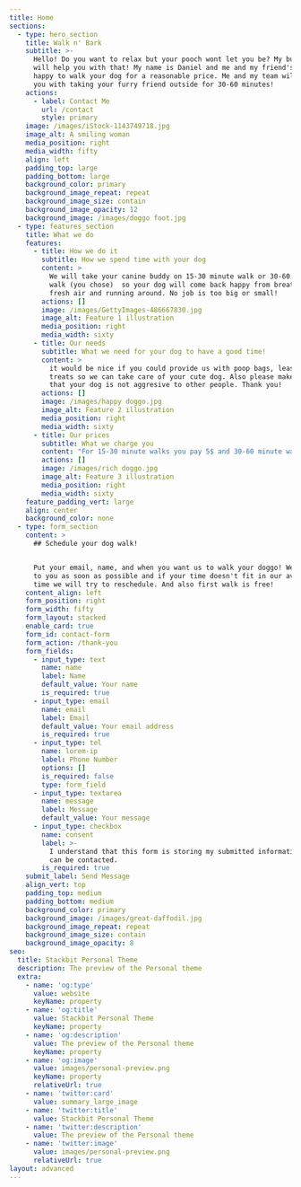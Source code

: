 ```yaml
---
title: Home
sections:
  - type: hero_section
    title: Walk n' Bark
    subtitle: >-
      Hello! Do you want to relax but your pooch wont let you be? My business
      will help you with that! My name is Daniel and me and my friend's will be
      happy to walk your dog for a reasonable price. Me and my team will help
      you with taking your furry friend outside for 30-60 minutes!
    actions:
      - label: Contact Me
        url: /contact
        style: primary
    image: /images/iStock-1143749718.jpg
    image_alt: A smiling woman
    media_position: right
    media_width: fifty
    align: left
    padding_top: large
    padding_bottom: large
    background_color: primary
    background_image_repeat: repeat
    background_image_size: contain
    background_image_opacity: 12
    background_image: /images/doggo foot.jpg
  - type: features_section
    title: What we do
    features:
      - title: How we do it
        subtitle: How we spend time with your dog
        content: >
          We will take your canine buddy on 15-30 minute walk or 30-60 minute
          walk (you chose)  so your dog will come back happy from breathing
          fresh air and running around. No job is too big or small!
        actions: []
        image: /images/GettyImages-486667830.jpg
        image_alt: Feature 1 illustration
        media_position: right
        media_width: sixty
      - title: Our needs
        subtitle: What we need for your dog to have a good time!
        content: >
          it would be nice if you could provide us with poop bags, leash, and
          treats so we can take care of your cute dog. Also please make sure
          that your dog is not aggresive to other people. Thank you!
        actions: []
        image: /images/happy doggo.jpg
        image_alt: Feature 2 illustration
        media_position: right
        media_width: sixty
      - title: Our prices
        subtitle: What we charge you
        content: "For 15-30 minute walks you pay 5$ and 30-60 minute walks cost 7$. But if this is your first time your first walk is free! Thank you for choosing Walk n' Bark.\U0001F436\n"
        actions: []
        image: /images/rich doggo.jpg
        image_alt: Feature 3 illustration
        media_position: right
        media_width: sixty
    feature_padding_vert: large
    align: center
    background_color: none
  - type: form_section
    content: >
      ## Schedule your dog walk!


      Put your email, name, and when you want us to walk your doggo! We will get
      to you as soon as possible and if your time doesn't fit in our avalible
      time we will try to reschedule. And also first walk is free!
    content_align: left
    form_position: right
    form_width: fifty
    form_layout: stacked
    enable_card: true
    form_id: contact-form
    form_action: /thank-you
    form_fields:
      - input_type: text
        name: name
        label: Name
        default_value: Your name
        is_required: true
      - input_type: email
        name: email
        label: Email
        default_value: Your email address
        is_required: true
      - input_type: tel
        name: lorem-ip
        label: Phone Number
        options: []
        is_required: false
        type: form_field
      - input_type: textarea
        name: message
        label: Message
        default_value: Your message
      - input_type: checkbox
        name: consent
        label: >-
          I understand that this form is storing my submitted information so I
          can be contacted.
        is_required: true
    submit_label: Send Message
    align_vert: top
    padding_top: medium
    padding_bottom: medium
    background_color: primary
    background_image: /images/great-daffodil.jpg
    background_image_repeat: repeat
    background_image_size: contain
    background_image_opacity: 8
seo:
  title: Stackbit Personal Theme
  description: The preview of the Personal theme
  extra:
    - name: 'og:type'
      value: website
      keyName: property
    - name: 'og:title'
      value: Stackbit Personal Theme
      keyName: property
    - name: 'og:description'
      value: The preview of the Personal theme
      keyName: property
    - name: 'og:image'
      value: images/personal-preview.png
      keyName: property
      relativeUrl: true
    - name: 'twitter:card'
      value: summary_large_image
    - name: 'twitter:title'
      value: Stackbit Personal Theme
    - name: 'twitter:description'
      value: The preview of the Personal theme
    - name: 'twitter:image'
      value: images/personal-preview.png
      relativeUrl: true
layout: advanced
---
```

